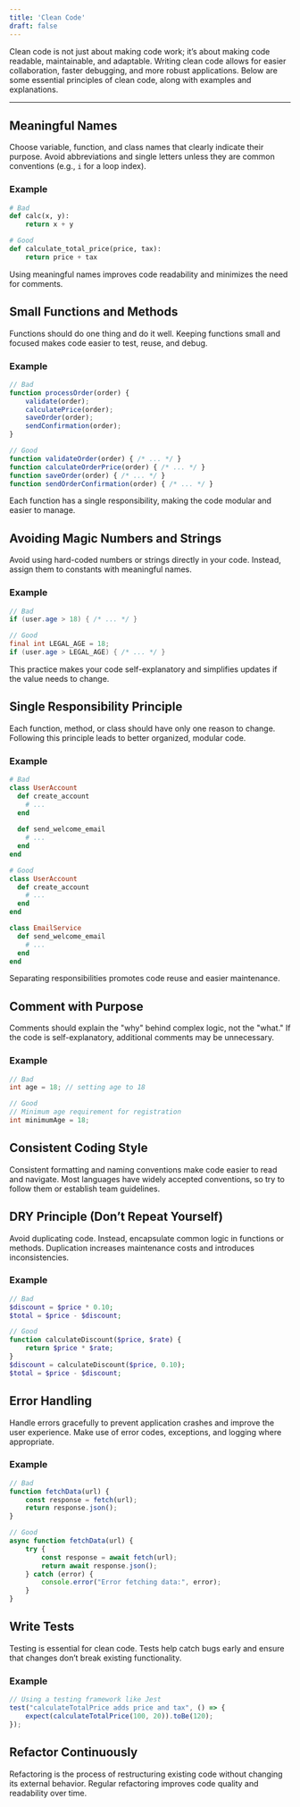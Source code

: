 ```yaml
---
title: 'Clean Code'
draft: false
---
```


Clean code is not just about making code work; it’s about making code readable, maintainable, and adaptable. Writing clean code allows for easier collaboration, faster debugging, and more robust applications. Below are some essential principles of clean code, along with examples and explanations.

---

## Meaningful Names
Choose variable, function, and class names that clearly indicate their purpose. Avoid abbreviations and single letters unless they are common conventions (e.g., `i` for a loop index).

### Example
```python
# Bad
def calc(x, y):
    return x + y

# Good
def calculate_total_price(price, tax):
    return price + tax
```

Using meaningful names improves code readability and minimizes the need for comments.

## Small Functions and Methods
Functions should do one thing and do it well. Keeping functions small and focused makes code easier to test, reuse, and debug.

### Example
```javascript
// Bad
function processOrder(order) {
    validate(order);
    calculatePrice(order);
    saveOrder(order);
    sendConfirmation(order);
}

// Good
function validateOrder(order) { /* ... */ }
function calculateOrderPrice(order) { /* ... */ }
function saveOrder(order) { /* ... */ }
function sendOrderConfirmation(order) { /* ... */ }
```

Each function has a single responsibility, making the code modular and easier to manage.

## Avoiding Magic Numbers and Strings
Avoid using hard-coded numbers or strings directly in your code. Instead, assign them to constants with meaningful names.

### Example
```java
// Bad
if (user.age > 18) { /* ... */ }

// Good
final int LEGAL_AGE = 18;
if (user.age > LEGAL_AGE) { /* ... */ }
```

This practice makes your code self-explanatory and simplifies updates if the value needs to change.

## Single Responsibility Principle
Each function, method, or class should have only one reason to change. Following this principle leads to better organized, modular code.

### Example
```ruby
# Bad
class UserAccount
  def create_account
    # ...
  end
  
  def send_welcome_email
    # ...
  end
end

# Good
class UserAccount
  def create_account
    # ...
  end
end

class EmailService
  def send_welcome_email
    # ...
  end
end
```

Separating responsibilities promotes code reuse and easier maintenance.

## Comment with Purpose
Comments should explain the "why" behind complex logic, not the "what." If the code is self-explanatory, additional comments may be unnecessary.

### Example
```csharp
// Bad
int age = 18; // setting age to 18

// Good
// Minimum age requirement for registration
int minimumAge = 18;
```

## Consistent Coding Style
Consistent formatting and naming conventions make code easier to read and navigate. Most languages have widely accepted conventions, so try to follow them or establish team guidelines.

## DRY Principle (Don’t Repeat Yourself)
Avoid duplicating code. Instead, encapsulate common logic in functions or methods. Duplication increases maintenance costs and introduces inconsistencies.

### Example
```php
// Bad
$discount = $price * 0.10;
$total = $price - $discount;

// Good
function calculateDiscount($price, $rate) {
    return $price * $rate;
}
$discount = calculateDiscount($price, 0.10);
$total = $price - $discount;
```

## Error Handling
Handle errors gracefully to prevent application crashes and improve the user experience. Make use of error codes, exceptions, and logging where appropriate.

### Example
```typescript
// Bad
function fetchData(url) {
    const response = fetch(url);
    return response.json();
}

// Good
async function fetchData(url) {
    try {
        const response = await fetch(url);
        return await response.json();
    } catch (error) {
        console.error("Error fetching data:", error);
    }
}
```

## Write Tests
Testing is essential for clean code. Tests help catch bugs early and ensure that changes don’t break existing functionality.

### Example
```javascript
// Using a testing framework like Jest
test("calculateTotalPrice adds price and tax", () => {
    expect(calculateTotalPrice(100, 20)).toBe(120);
});
```

## Refactor Continuously
Refactoring is the process of restructuring existing code without changing its external behavior. Regular refactoring improves code quality and readability over time.